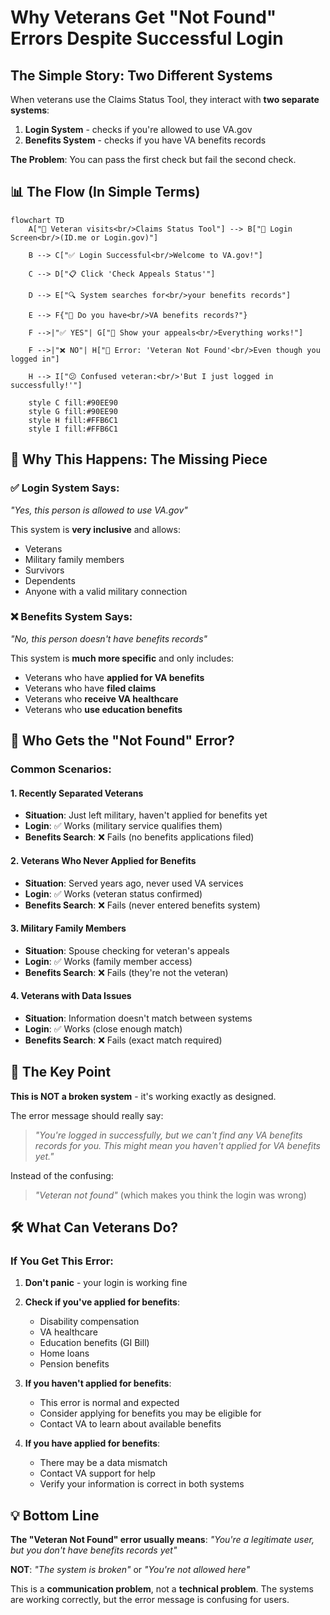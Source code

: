 # Why Veterans Get "Not Found" Errors Despite Successful Login

## The Simple Story: Two Different Systems

When veterans use the Claims Status Tool, they interact with **two separate systems**:
1. **Login System** - checks if you're allowed to use VA.gov
2. **Benefits System** - checks if you have VA benefits records

**The Problem**: You can pass the first check but fail the second check.

## 📊 The Flow (In Simple Terms)

```mermaid
flowchart TD
    A["👤 Veteran visits<br/>Claims Status Tool"] --> B["🔐 Login Screen<br/>(ID.me or Login.gov)"]
    
    B --> C["✅ Login Successful<br/>Welcome to VA.gov!"]
    
    C --> D["📋 Click 'Check Appeals Status'"]
    
    D --> E["🔍 System searches for<br/>your benefits records"]
    
    E --> F{"🤔 Do you have<br/>VA benefits records?"}
    
    F -->|"✅ YES"| G["📄 Show your appeals<br/>Everything works!"]
    
    F -->|"❌ NO"| H["🚫 Error: 'Veteran Not Found'<br/>Even though you logged in"]
    
    H --> I["😕 Confused veteran:<br/>'But I just logged in successfully!'"]
    
    style C fill:#90EE90
    style G fill:#90EE90
    style H fill:#FFB6C1
    style I fill:#FFB6C1
```

## 🧩 Why This Happens: The Missing Piece

### ✅ **Login System Says**: 
*"Yes, this person is allowed to use VA.gov"*

This system is **very inclusive** and allows:
- Veterans
- Military family members
- Survivors
- Dependents
- Anyone with a valid military connection

### ❌ **Benefits System Says**: 
*"No, this person doesn't have benefits records"*

This system is **much more specific** and only includes:
- Veterans who have **applied for VA benefits**
- Veterans who have **filed claims**
- Veterans who **receive VA healthcare**
- Veterans who **use education benefits**

## 📝 Who Gets the "Not Found" Error?

### Common Scenarios:

#### 1. **Recently Separated Veterans**
- **Situation**: Just left military, haven't applied for benefits yet
- **Login**: ✅ Works (military service qualifies them)
- **Benefits Search**: ❌ Fails (no benefits applications filed)

#### 2. **Veterans Who Never Applied for Benefits**
- **Situation**: Served years ago, never used VA services
- **Login**: ✅ Works (veteran status confirmed)
- **Benefits Search**: ❌ Fails (never entered benefits system)

#### 3. **Military Family Members**
- **Situation**: Spouse checking for veteran's appeals
- **Login**: ✅ Works (family member access)
- **Benefits Search**: ❌ Fails (they're not the veteran)

#### 4. **Veterans with Data Issues**
- **Situation**: Information doesn't match between systems
- **Login**: ✅ Works (close enough match)
- **Benefits Search**: ❌ Fails (exact match required)

## 🎯 The Key Point

**This is NOT a broken system** - it's working exactly as designed.

The error message should really say:
> *"You're logged in successfully, but we can't find any VA benefits records for you. This might mean you haven't applied for VA benefits yet."*

Instead of the confusing:
> *"Veteran not found"* (which makes you think the login was wrong)

## 🛠️ What Can Veterans Do?

### If You Get This Error:

1. **Don't panic** - your login is working fine
2. **Check if you've applied for benefits**:
   - Disability compensation
   - VA healthcare
   - Education benefits (GI Bill)
   - Home loans
   - Pension benefits

3. **If you haven't applied for benefits**:
   - This error is normal and expected
   - Consider applying for benefits you may be eligible for
   - Contact VA to learn about available benefits

4. **If you have applied for benefits**:
   - There may be a data mismatch
   - Contact VA support for help
   - Verify your information is correct in both systems

## 💡 Bottom Line

**The "Veteran Not Found" error usually means**:
*"You're a legitimate user, but you don't have benefits records yet"*

**NOT**:
*"The system is broken"* or *"You're not allowed here"*

This is a **communication problem**, not a **technical problem**. The systems are working correctly, but the error message is confusing for users.
